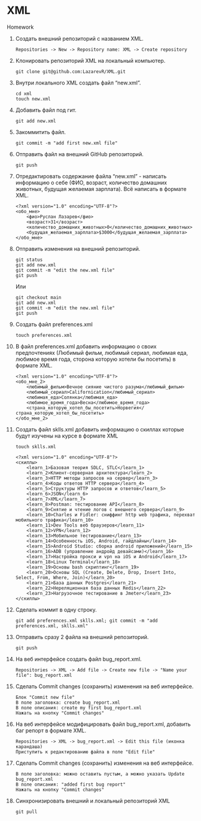 # XML
Homework

1. Создать внешний репозиторий c названием XML.

	  `Repositories -> New -> Repository name: XML -> Create repository`

2. Клонировать репозиторий XML на локальный компьютер.

	`git clone git@github.com:LazarevR/XML.git`

3. Внутри локального XML создать файл “new.xml”.
	```
	cd xml
	touch new.xml
	```
4. Добавить файл под гит.

	`git add new.xml`

5. Закоммитить файл.

	`git commit -m "add first new.xml file"`

6. Отправить файл на внешний GitHub репозиторий.

	`git push`

7. Отредактировать содержание файла “new.xml” - написать информацию о себе (ФИО, возраст, количество домашних животных, будущая желаемая зарплата). Всё написать в формате XML.
	```	
	<?xml version="1.0" encoding="UTF-8"?>
	<обо_мне>
		<фио>Руслан Лазарев</фио>
		<возраст>31</возраст>
		<количество_домашних_животных>0</количество_домашних_животных>
		<будущая_желаемая_зарплата>$3000</будущая_желаемая_зарплата>
	</обо_мне>
	```
8. Отправить изменения на внешний репозиторий.
	```
	git status
	git add new.xml
	git commit -m "edit the new.xml file"
	git push
	```
	Или
	```
	git checkout main
	git add new.xml
	git commit -m "edit the new.xml file"
	git push
	```
9. Создать файл preferences.xml

	`touch preferences.xml`

10. В файл preferences.xml добавить информацию о своих предпочтениях (Любимый фильм, любимый сериал, любимая еда, любимое время года, сторона которую хотели бы посетить) в формате XML.
	```
	<?xml version="1.0" encoding="UTF-8"?>
	<обо_мне_2>
		<любимый_фильм>Вечное сияние чистого разума</любимый_фильм>
		<любимый_сериал>Californication</любимый_сериал>
		<любимая_еда>Солянка</любимая_еда>
		<любимое_время_года>Весна</любимое_время_года>
		<страна_которую_хотел_бы_посетить>Норвегия</страна_которую_хотел_бы_посетить>
	</обо_мне_2>
	```
11. Создать файл sklls.xml добавить информацию о скиллах которые будут изучены на курсе в формате XML

	`touch sklls.xml`
	```
	<?xml version="1.0" encoding="UTF-8"?>
	<скиллы>
		<learn_1>Базовая теория SDLC, STLC</learn_1>
		<learn_2>Клиент-серверная архитектура</learn_2>
		<learn_3>HTTP методы запросов на сервер</learn_3>
		<learn_4>Коды ответов HTTP сервера</learn_4>
		<learn_5>Структуры HTTP запросов и ответов</learn_5>
		<learn_6>JSON</learn_6>
		<learn_7>XML</learn_7>
		<learn_8>Postman: тестирование API</learn_8>
		<learn_9>Снятие и чтение логов c внешнего сервера</learn_9>
		<learn_10>Charles и Fidler: сниффинг http web трафика, перехват мобильного трафика</learn_10>
		<learn_11>Dev Tools веб браузеров</learn_11>
		<learn_12>VPN</learn_12>
		<learn_13>Мобильное тестирование</learn_13>
		<learn_14>Особенность iOS, Android, гайдлайны</learn_14>
		<learn_15>Android Studio: сборка android приложений</learn_15>
		<learn_16>ADB (управление андройд девайсами)</learn_16>
		<learn_17>Настройка прокси и vpn на iOS и Android</learn_17>
		<learn_18>Linux Terminal</learn_18>
		<learn_19>Основы bash скриптинг</learn_19>
		<learn_20>Основы SQL (Create, Delete, Drop, Insert Into, Select, From, Where, Join)</learn_20>
		<learn_21>База данных Postgres</learn_21>
		<learn_22>Нереляционная база данных Redis</learn_22>
		<learn_23>Нагрузочное тестирование в Jmeter</learn_23>
	</скиллы>
	```
12. Сделать коммит в одну строку.

	`git add preferences.xml sklls.xml; git commit -m "add preferences.xml, sklls.xml"`

13. Отправить сразу 2 файла на внешний репозиторий.

	`git push`

14. На веб интерфейсе создать файл bug_report.xml.

	`Repositories -> XML -> Add file -> Create new file -> "Name your file": bug_report.xml`

15. Сделать Commit changes (сохранить) изменения на веб интерфейсе.
	```
	Блок "Commit new file"
	В поле заголовка: create bug_report.xml
	В поле описания: create my first bug_report.xml
	Нажать на кнопку "Commit changes"
	```
16. На веб интерфейсе модифицировать файл bug_report.xml, добавить баг репорт в формате XML.
	```
	Repositories -> XML -> bug_report.xml -> Edit this file (иконка карандаша)
	Приступить к редактированию файла в поле "Edit file"
	```
17. Сделать Commit changes (сохранить) изменения на веб интерфейсе.
	```
	В поле заголовка: можно оставить пустым, а можно указать Update bug_report.xml
	В поле описания: "added first bug report"
	Нажать на кнопку "Commit changes"
	```
18. Синхронизировать внешний и локальный репозиторий XML

	`git pull`
